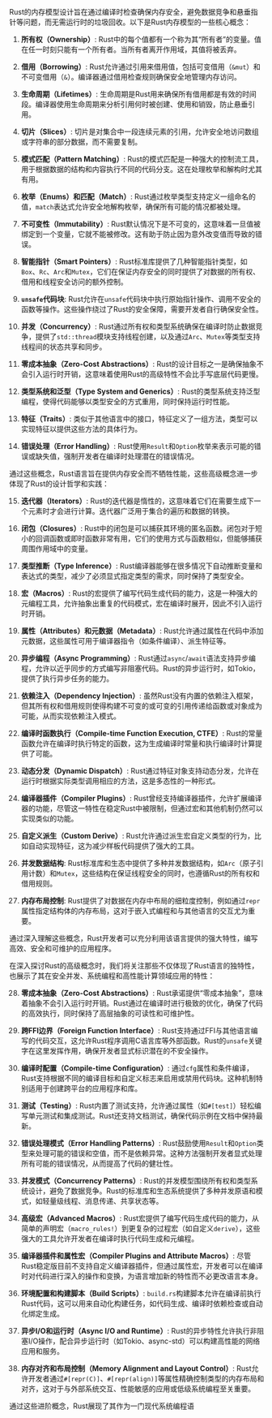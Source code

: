 



Rust的内存模型设计旨在通过编译时检查确保内存安全，避免数据竞争和悬垂指针等问题，而无需运行时的垃圾回收。以下是Rust内存模型的一些核心概念：

1. **所有权（Ownership）**: Rust中的每个值都有一个称为其“所有者”的变量。值在任一时刻只能有一个所有者。当所有者离开作用域，其值将被丢弃。

2. **借用（Borrowing）**: Rust允许通过引用来借用值，包括可变借用（`&mut`）和不可变借用（`&`）。编译器通过借用检查规则确保安全地管理内存访问。

3. **生命周期（Lifetimes）**: 生命周期是Rust用来确保所有借用都是有效的时间段。编译器使用生命周期来分析引用何时被创建、使用和销毁，防止悬垂引用。

4. **切片（Slices）**: 切片是对集合中一段连续元素的引用，允许安全地访问数组或字符串的部分数据，而不需要复制。

5. **模式匹配（Pattern Matching）**: Rust的模式匹配是一种强大的控制流工具，用于根据数据的结构和内容执行不同的代码分支。这在处理枚举和解构时尤其有用。

6. **枚举（Enums）和匹配（Match）**: Rust通过枚举类型支持定义一组命名的值，`match`表达式允许安全地解构枚举，确保所有可能的情况都被处理。

7. **不可变性（Immutability）**: Rust默认情况下是不可变的，这意味着一旦值被绑定到一个变量，它就不能被修改。这有助于防止因为意外改变值而导致的错误。

8. **智能指针（Smart Pointers）**: Rust标准库提供了几种智能指针类型，如`Box`、`Rc`、`Arc`和`Mutex`，它们在保证内存安全的同时提供了对数据的所有权、借用和线程安全访问的额外控制。

9. **`unsafe`代码块**: Rust允许在`unsafe`代码块中执行原始指针操作、调用不安全的函数等操作。这些操作绕过了Rust的安全保障，需要开发者自行确保安全性。

10. **并发（Concurrency）**: Rust通过所有权和类型系统确保在编译时防止数据竞争，提供了`std::thread`模块支持线程创建，以及通过`Arc`、`Mutex`等类型支持线程间的状态共享和同步。

11. **零成本抽象（Zero-Cost Abstractions）**: Rust的设计目标之一是确保抽象不会引入运行时开销，这意味着使用Rust的高级特性不会比手写底层代码更慢。

12. **类型系统和泛型（Type System and Generics）**: Rust的类型系统支持泛型编程，使得代码能够以类型安全的方式重用，同时保持运行时性能。

13. **特征（Traits）**: 类似于其他语言中的接口，特征定义了一组方法，类型可以实现特征以提供这些方法的具体行为。

14. **错误处理（Error Handling）**: Rust使用`Result`和`Option`枚举来表示可能的错误或缺失值，强制开发者在编译时处理潜在的错误情况。

通过这些概念，Rust语言旨在提供内存安全而不牺牲性能，这些高级概念进一步体现了Rust的设计哲学和实践：

15. **迭代器（Iterators）**: Rust的迭代器是惰性的，这意味着它们在需要生成下一个元素时才会进行计算。迭代器广泛用于集合的遍历和数据的转换。

16. **闭包（Closures）**: Rust中的闭包是可以捕获其环境的匿名函数。闭包对于短小的回调函数或即时函数非常有用，它们的使用方式与函数相似，但能够捕获周围作用域中的变量。

17. **类型推断（Type Inference）**: Rust编译器能够在很多情况下自动推断变量和表达式的类型，减少了必须显式指定类型的需求，同时保持了类型安全。

18. **宏（Macros）**: Rust的宏提供了编写代码生成代码的能力，这是一种强大的元编程工具，允许抽象出重复的代码模式，宏在编译时展开，因此不引入运行时开销。

19. **属性（Attributes）和元数据（Metadata）**: Rust允许通过属性在代码中添加元数据，这些属性可用于编译器指令（如条件编译）、派生特征等。

20. **异步编程（Async Programming）**: Rust通过`async`/`await`语法支持异步编程，允许以近乎同步的方式编写非阻塞代码。Rust的异步运行时，如Tokio，提供了执行异步任务的能力。

21. **依赖注入（Dependency Injection）**: 虽然Rust没有内置的依赖注入框架，但其所有权和借用规则使得构建不可变的或可变的引用传递给函数或对象成为可能，从而实现依赖注入模式。

22. **编译时函数执行（Compile-time Function Execution, CTFE）**: Rust的常量函数允许在编译时执行特定的函数，这为生成编译时常量和执行编译时计算提供了可能。

23. **动态分发（Dynamic Dispatch）**: Rust通过特征对象支持动态分发，允许在运行时根据实际类型调用相应的方法，这是多态性的一种形式。

24. **编译器插件（Compiler Plugins）**: Rust曾经支持编译器插件，允许扩展编译器的功能，尽管这一特性在稳定Rust中被限制，但通过宏和其他机制仍然可以实现类似的功能。

25. **自定义派生（Custom Derive）**: Rust允许通过派生宏自定义类型的行为，比如自动实现特征，这为减少样板代码提供了强大的工具。

26. **并发数据结构**: Rust标准库和生态中提供了多种并发数据结构，如`Arc`（原子引用计数）和`Mutex`，这些结构在保证线程安全的同时，也遵循Rust的所有权和借用规则。

27. **内存布局控制**: Rust提供了对数据在内存中布局的细粒度控制，例如通过`repr`属性指定结构体的内存布局，这对于嵌入式编程和与其他语言的交互尤为重要。

通过深入理解这些概念，Rust开发者可以充分利用该语言提供的强大特性，编写高效、安全和可维护的应用程序。

在深入探讨Rust的高级概念时，我们将关注那些不仅体现了Rust语言的独特性，也展示了其在安全并发、系统编程和高性能计算领域应用的特性：

28. **零成本抽象（Zero-Cost Abstractions）**: Rust承诺提供“零成本抽象”，意味着抽象不会引入运行时开销。Rust通过在编译时进行极致的优化，确保了代码的高效执行，同时保持了高层抽象的可读性和可维护性。

29. **跨FFI边界（Foreign Function Interface）**: Rust支持通过FFI与其他语言编写的代码交互，这允许Rust程序调用C语言库等外部函数。Rust的`unsafe`关键字在这里发挥作用，确保开发者显式标识潜在的不安全操作。

30. **编译时配置（Compile-time Configuration）**: 通过`cfg`属性和条件编译，Rust支持根据不同的编译目标和自定义标志来启用或禁用代码块。这种机制特别适用于创建跨平台的应用程序和库。

31. **测试（Testing）**: Rust内置了测试支持，允许通过属性（如`#[test]`）轻松编写单元测试和集成测试。Rust还支持文档测试，确保代码示例在文档中保持最新。

32. **错误处理模式（Error Handling Patterns）**: Rust鼓励使用`Result`和`Option`类型来处理可能的错误和空值，而不是依赖异常。这种方法强制开发者显式处理所有可能的错误情况，从而提高了代码的健壮性。

33. **并发模式（Concurrency Patterns）**: Rust的并发模型围绕所有权和类型系统设计，避免了数据竞争。Rust的标准库和生态系统提供了多种并发原语和模式，如轻量级线程、消息传递、共享状态等。

34. **高级宏（Advanced Macros）**: Rust宏提供了编写代码生成代码的能力，从简单的声明宏（`macro_rules!`）到更复杂的过程宏（如自定义`derive`），这些强大的工具允许开发者在编译时执行代码生成和元编程。

35. **编译器插件和属性宏（Compiler Plugins and Attribute Macros）**: 尽管Rust稳定版目前不支持自定义编译器插件，但通过属性宏，开发者可以在编译时对代码进行深入的操作和变换，为语言增加新的特性而不必更改语言本身。

36. **环境配置和构建脚本（Build Scripts）**: `build.rs`构建脚本允许在编译前执行Rust代码，这可以用来自动化构建任务，如代码生成、编译时依赖检查或自动化绑定生成。

37. **异步I/O和运行时（Async I/O and Runtime）**: Rust的异步特性允许执行非阻塞I/O操作，配合异步运行时（如Tokio、async-std）可以构建高性能的网络应用和服务。

38. **内存对齐和布局控制（Memory Alignment and Layout Control）**: Rust允许开发者通过`#[repr(C)]`、`#[repr(align)]`等属性精确控制类型的内存布局和对齐，这对于与外部系统交互、性能敏感的应用或低级系统编程至关重要。

通过这些进阶概念，Rust展现了其作为一门现代系统编程语

